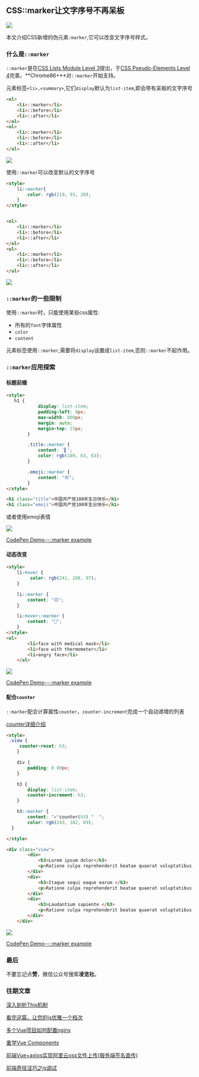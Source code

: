 ## CSS::marker让文字序号不再呆板

<img src="https://desk-fd.zol-img.com.cn/t_s1366x768c5/g6/M00/0D/02/ChMkKmBdVRiIK7LEAE_CB2CYD80AAMGwgNaucgAT8If023.jpg" />

本文介绍CSS新增的伪元素`:marker`,它可以改变文字序号样式。

### 什么是`::marker`

`::marker`是在[CSS Lists Module Level 3](https://drafts.csswg.org/css-lists-3/#marker-pseudo)提出，于[CSS Pseudo-Elements Level 4](https://drafts.csswg.org/css-pseudo-4/#marker-pseudo)完善。**Chrome86+**对`::marker`开始支持。

元素标签`<li>,<summary>`,它们`display`默认为`list-item`,即会带有呆板的文字序号

```html
<ol>
    <li>::marker</li>
    <li>::before</li>
    <li>::after</li>
</ol>
<ul>
    <li>::marker</li>
    <li>::before</li>
    <li>::after</li>
</ul>
```

<img src="https://img11.360buyimg.com/ddimg/jfs/t1/184971/17/11812/6159/60dc1fa9Eaff4d2c3/07b547baeaac5464.png" style="text-align: left;"/>

使用`::marker`可以改变默认的文字序号

```html
<style>
    li::marker{
        color: rgb(219, 93, 20);
    }
</style>


<ol>
    <li>::marker</li>
    <li>::before</li>
    <li>::after</li>
</ol>
<ul>
    <li>::marker</li>
    <li>::before</li>
    <li>::after</li>
</ul>
```

<img src="https://img11.360buyimg.com/ddimg/jfs/t1/188382/38/10968/5689/60dc20faEa50364a7/341d9140f315c5c1.png">

### `::marker`的一些限制

使用`::marker`时，只能使用某些css属性:

* 所有的`font`字体属性
* `color`
* `content`

元素标签使用`::marker`,需要将`display`设置成`list-item`,否则`::marker`不起作用。

### `::marker`应用探索

#### 标题前缀

```html
<style>
   h1 {
            display: list-item;
            padding-left: 8px;
            max-width: 800px;
            margin: auto;
            margin-top: 15px;
        }

        .title::marker {
            content: '▍';
            color: rgb(189, 63, 63);
        }

        .emoji::marker {
            content: "㊗️";
        }
</style>

<h1 class="title">中国共产党100年生日快乐</h1>
<h1 class="emoji">中国共产党100年生日快乐</h1>
```

或者使用emoji表情

<img src="https://i.bmp.ovh/imgs/2021/07/7e193995d9a3c1ba.png" />

<a href="https://codepen.io/lihai-boop/pen/zYwxQjL">CodePen Demo--::marker example</a>

#### 动态改变

```html
<style>
    li:hover {
         color: rgb(241, 208, 97);
    }

    li::marker {
        content: "😠";
    }

    li:hover::marker {
        content: "🤒";
    }
</style> 
<ul>
        <li>face with medical mask</li>
        <li>face with thermometer</li>
        <li>angry face</li>
    </ul>
```

<img src="https://ftp.bmp.ovh/imgs/2021/07/55955ea0d0e7af3a.gif" />

<a href="https://codepen.io/lihai-boop/pen/rNmagqr">CodePen Demo--::marker example</a>

#### 配合`counter`

`::marker`配合计算属性`counter`，`counter-increment`完成一个自动递增的列表

<a href="https://developer.mozilla.org/zh-CN/docs/Web/CSS/counter()">counter详细介绍</a>

```html
<style>
 .view {
     counter-reset: h3;
    }

    div {
        padding: 0 80px;
    }

    h3 {
        display: list-item;
        counter-increment: h3;
    }

    h3::marker {
        content: "✔"counter(h3) "  ";
        color: rgb(243, 182, 69);
  }

</style>

<div class="view">
        <div>
            <h3>Lorem ipsum dolor</h3>
            <p>Ratione culpa reprehenderit beatae quaerat voluptatibus, debitis iusto?</p>
        </div>
        <div>
            <h3>Itaque sequi eaque earum </h3>
            <p>Ratione culpa reprehenderit beatae quaerat voluptatibus, debitis iusto?</p>
        </div>
        <div>
            <h3>Laudantium sapiente </h3>
            <p>Ratione culpa reprehenderit beatae quaerat voluptatibus, debitis iusto?</p>
        </div>
    </div>

```

<img src="https://i.bmp.ovh/imgs/2021/07/8d4ebff1820b5bb3.png" />

<a href="https://codepen.io/lihai-boop/pen/VwbYONw">CodePen Demo--::marker example</a>

### 最后

不要忘记点**赞**，微信公众号搜索**凌览社**。

### 往期文章

<a href="https://blog.csdn.net/qq_45472813/article/details/117564368">深入剖析This机制</a>

<a href="https://blog.csdn.net/qq_45472813/article/details/117062661">看完这篇，让您的js优雅一个档次</a>

<a href="https://blog.csdn.net/qq_45472813/article/details/114790141">多个Vue项目如何配置nginx</a>

<a href="https://blog.csdn.net/qq_45472813/article/details/113793943">重学Vue Components</a>

<a href="https://blog.csdn.net/qq_45472813/article/details/111868454">前端Vue+axios实现阿里云oss文件上传(服务端签名直传)</a>

<a href="https://blog.csdn.net/qq_45472813/article/details/106169939">前端奇技淫巧之js调试</a>

